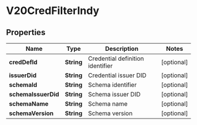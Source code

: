 

# V20CredFilterIndy


## Properties

Name | Type | Description | Notes
------------ | ------------- | ------------- | -------------
**credDefId** | **String** | Credential definition identifier |  [optional]
**issuerDid** | **String** | Credential issuer DID |  [optional]
**schemaId** | **String** | Schema identifier |  [optional]
**schemaIssuerDid** | **String** | Schema issuer DID |  [optional]
**schemaName** | **String** | Schema name |  [optional]
**schemaVersion** | **String** | Schema version |  [optional]



